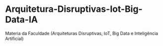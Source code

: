 # Arquitetura-Disruptivas-Iot-Big-Data-IA
Materia da Faculdade (Arquiteturas Disruptivas, IoT, Big Data e Inteligência Artificial)
